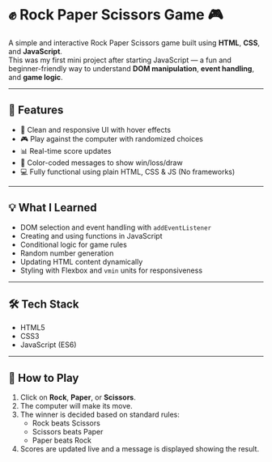 # ✊ Rock Paper Scissors Game 🎮

A simple and interactive Rock Paper Scissors game built using **HTML**, **CSS**, and **JavaScript**.  
This was my first mini project after starting JavaScript — a fun and beginner-friendly way to understand **DOM manipulation**, **event handling**, and **game logic**.

---

## 📌 Features

- 🎨 Clean and responsive UI with hover effects  
- 🎮 Play against the computer with randomized choices  
- 📊 Real-time score updates  
- 🧠 Color-coded messages to show win/loss/draw  
- 💻 Fully functional using plain HTML, CSS & JS (No frameworks)

---

## 💡 What I Learned

- DOM selection and event handling with `addEventListener`
- Creating and using functions in JavaScript
- Conditional logic for game rules
- Random number generation
- Updating HTML content dynamically
- Styling with Flexbox and `vmin` units for responsiveness

---

## 🛠️ Tech Stack

- HTML5  
- CSS3  
- JavaScript (ES6)

---

## 🎯 How to Play

1. Click on **Rock**, **Paper**, or **Scissors**.
2. The computer will make its move.
3. The winner is decided based on standard rules:
   - Rock beats Scissors  
   - Scissors beats Paper  
   - Paper beats Rock
4. Scores are updated live and a message is displayed showing the result.
